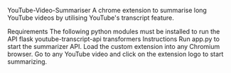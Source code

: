 YouTube-Video-Summariser
A chrome extension to summarise long YouTube videos by utilising YouTube's transcript feature.

Requirements
The following python modules must be installed to run the API
flask
youtube-transcript-api
transformers
Instructions
Run app.py to start the summarizer API.
Load the custom extension into any Chromium browser.
Go to any YouTube video and click on the extension logo to start summarizing.